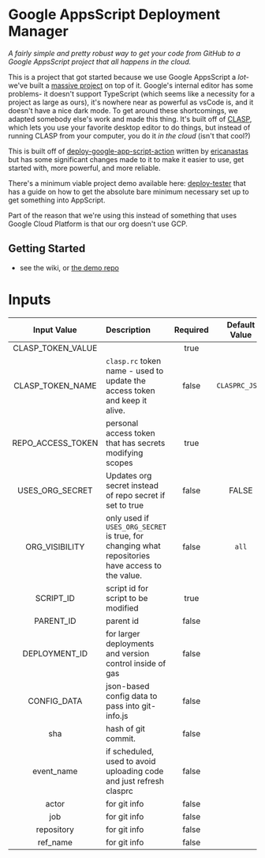 # Google AppsScript Deployment Manager

<!--  WYLO: FIGURE OUT A GOOD NAME FOR THIS PROJECT -->

*A fairly simple and pretty robust way to get your code from GitHub to a Google AppsScript project that all happens in the cloud.*

This is a project that got started because we use Google AppsScript a *lot*- we've built a [massive project](githu.com/texas-mcallen-mission/key-indicator-system) on top of it.  Google's internal editor has some problems- it doesn't support TypeScript (which seems like a necessity for a project as large as ours), it's nowhere near as powerful as vsCode is, and it doesn't have a nice dark mode.  To get around these shortcomings, we adapted somebody else's work and made this thing. It's built off of [CLASP](https://github.com/google/clasp), which lets you use your favorite desktop editor to do things, but instead of running CLASP from your computer, you do it *in the cloud* (isn't that cool?)

This is built off of [deploy-google-app-script-action](https://GitHub.com/ericanastas/deploy-google-app-script-action) written by [ericanastas](https://github.com/ericanastas) but has some significant changes made to it to make it easier to use, get started with, more powerful, and more reliable.

There's a minimum viable project demo available here: [deploy-tester](https://github.com/texas-mcallen-mission/deploy-tester) that has a guide on how to get the absolute bare minimum necessary set up to get something into AppScript.

Part of the reason that we're using this instead of something that uses Google Cloud Platform is that our org doesn't use GCP.

## Getting Started

 - see the wiki, or [the demo repo](https://GitHub.com/texas-mcallen-mission/deploy-demo/)

# Inputs

| Input Value | Description | Required | Default Value |
| :---: | :--- | :---: | :---: |
| CLASP_TOKEN_VALUE |  |  true |  |
| CLASP_TOKEN_NAME | ``clasp.rc`` token name - used to update the access token and keep it alive. |  false | ``CLASPRC_JSON`` |
| REPO_ACCESS_TOKEN | personal access token that has secrets modifying scopes |  true |  |
| USES_ORG_SECRET | Updates org secret instead of repo secret if set to true |  false | FALSE |
| ORG_VISIBILITY | only used if ``USES_ORG_SECRET`` is true, for changing what repositories have access to the value. | false | ``all`` |
| SCRIPT_ID | script id for script to be modified |  true |  |
| PARENT_ID | parent id |  false |  |
| DEPLOYMENT_ID | for larger deployments and version control inside of gas |  false |  |
| CONFIG_DATA | json-based config data to pass into git-info.js |  false |  |
| sha | hash of git commit. |  false |  |
| event_name | if scheduled, used to avoid uploading code and just refresh clasprc |  false |  |
| actor | for git info |  false |  |
| job | for git info |  false |  |
| repository | for git info |  false |  |
| ref_name | for git info |  false |  |